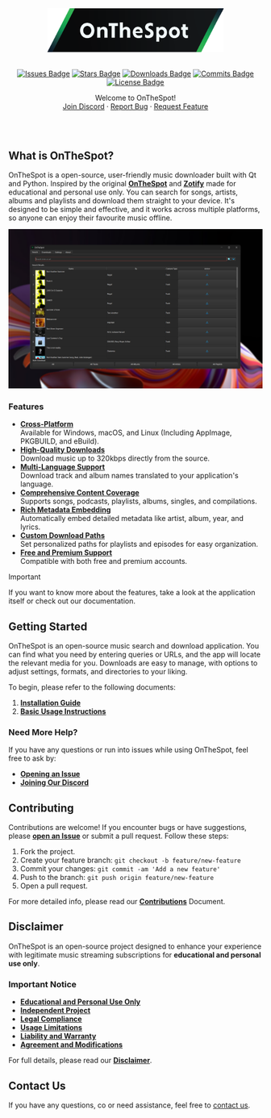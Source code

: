 <div align="center">

<div style="text-align: center;">
  <picture>
    <source media="(prefers-color-scheme: dark)" srcset="assets/01_Logo/Repository-Logo.png">
    <source media="(prefers-color-scheme: light)" srcset="assets/01_Logo/Repository-Logo.png">
    <img src="assets/01_Logo/Repository-Logo.png" alt="Logo of OnTheSpot" width="350px">
  </picture>
</div>

<br>

[![Issues Badge][issues-shield]][issues-url]
[![Stars Badge][stars-shield]][stars-url]
[![Downloads Badge][downloads-shield]][downloads-url]
[![Commits Badge][commits-shield]][commits-url]
[![License Badge][license-shield]][license-url]

   <p>
      Welcome to OnTheSpot!
      <br />
      <a href="https://discord.gg/GCQwRBFPk9">Join Discord</a>
      ·
      <a href="https://github.com/V1p3rOne/OnTheSpot-Development/issues/new?assignees=&labels=bug&projects=&template=bug-report.yml">Report Bug</a>
      ·
      <a href="https://github.com/V1p3rOne/OnTheSpot-Development/issues/new?assignees=&labels=enhancement&projects=&template=feature_request.yml">Request Feature</a>
   </p>
   <br>
</div>

<br>

## What is OnTheSpot?

OnTheSpot is a open-source, user-friendly music downloader built with Qt and Python. Inspired by the original [**OnTheSpot**](https://github.com/casualsnek/onthespot) and [**Zotify**](https://github.com/zotify-dev/zotify) made for educational and personal use only. You can search for songs, artists, albums and playlists and download them straight to your device. It's designed to be simple and effective, and it works across multiple platforms, so anyone can enjoy their favourite music offline.

![OTS_Overview](assets/02_Images/IMG_Overview.png)

### Features

- [**Cross-Platform**](https://www.techopedia.com/definition/17056/cross-platform)<br>Available for Windows, macOS, and Linux (Including AppImage, PKGBUILD, and eBuild).
- [**High-Quality Downloads**](https://www.whathifi.com/advice/high-resolution-audio-everything-you-need-to-know)<br>Download music up to 320kbps directly from the source.
- [**Multi-Language Support**](https://phrase.com/blog/posts/multilingual-customer-support/)<br>Download track and album names translated to your application's language.
- [**Comprehensive Content Coverage**](https://thisisglance.com/blog/why-spotify-is-the-outright-best-music-streaming-app)<br>Supports songs, podcasts, playlists, albums, singles, and compilations.
- [**Rich Metadata Embedding**](https://sonosuite.com/en/blog/what-is-music-metadata-and-why-is-important-to-digital-music/)<br>Automatically embed detailed metadata like artist, album, year, and lyrics.
- [**Custom Download Paths**](https://www.microsoft.com/en-us/microsoft-365/business-insights-ideas/resources/11-ideas-for-how-to-organize-digital-files)<br>Set personalized paths for playlists and episodes for easy organization.
- [**Free and Premium Support**](https://community.spotify.com/t5/Social-Random/What-is-the-difference-between-free-Spotify-and-Premium/td-p/5478479)<br>Compatible with both free and premium accounts.

> [!IMPORTANT]  
> If you want to know more about the features, take a look at the application itself or check out our documentation.

## Getting Started

OnTheSpot is an open-source music search and download application. You can find what you need by entering queries or URLs, and the app will locate the relevant media for you. Downloads are easy to manage, with options to adjust settings, formats, and directories to your liking.

To begin, please refer to the following documents:

1. [**Installation Guide**](documentation/installation.md)
2. [**Basic Usage Instructions**](documentation/usage.md)

### Need More Help?

If you have any questions or run into issues while using OnTheSpot, feel free to ask by:

- [**Opening an Issue**](https://github.com/justin025/onthespot/issues)
- [**Joining Our Discord**](https://discord.gg/GCQwRBFPk9)

## Contributing

Contributions are welcome! If you encounter bugs or have suggestions, please [**open an Issue**](https://github.com/justin025/onthespot/issues) or submit a pull request. Follow these steps:

1. Fork the project.
2. Create your feature branch: `git checkout -b feature/new-feature`
3. Commit your changes: `git commit -am 'Add a new feature'`
4. Push to the branch: `git push origin feature/new-feature`
5. Open a pull request.

For more detailed info, please read our [**Contributions**](documentation/contributing.md) Document.

## Disclaimer

OnTheSpot is an open-source project designed to enhance your experience with legitimate music streaming subscriptions for **educational and personal use only**.

### Important Notice

- [**Educational and Personal Use Only**](documentation/disclaimer.md#1-purpose-and-use)
- [**Independent Project**](documentation/disclaimer.md#2-no-affiliation)
- [**Legal Compliance**](documentation/disclaimer.md#3-legal-compliance)
- [**Usage Limitations**](documentation/disclaimer.md#4-usage-limitations)
- [**Liability and Warranty**](documentation/disclaimer.md#5-liability-and-warranty)
- [**Agreement and Modifications**](documentation/disclaimer.md#6-agreement-and-modifications)

For full details, please read our [**Disclaimer**](documentation/disclaimer.md).

## Contact Us

If you have any questions, co or need assistance, feel free to [contact us](mailto:your-email@example.com).

<!-- Issues Badge -->
[issues-shield]: https://img.shields.io/github/issues/justin025/onthespot?style=flat&label=Issues&labelColor=003366&color=1DB954
[issues-url]: https://github.com/justin025/onthespot/issues
<!-- Stars Badge -->
[stars-shield]: https://img.shields.io/github/stars/justin025/onthespot?style=flat&label=Stars&labelColor=003366&color=1DB954
[stars-url]: https://github.com/justin025/onthespot/stargazers
<!-- Downloads Badge -->
[downloads-shield]: https://img.shields.io/github/downloads/justin025/onthespot/total.svg?style=flat&label=Downloads&labelColor=003366&color=1DB954
[downloads-url]: https://github.com/justin025/onthespot/releases/
<!-- Commits Badge -->
[commits-shield]: https://img.shields.io/github/commit-activity/m/justin025/onthespot?style=flat&label=Commits&labelColor=003366&color=1DB954
[commits-url]: https://github.com/justin025/onthespot/commits/main
<!-- License Badge -->
[license-shield]: https://img.shields.io/github/license/justin025/onthespot?style=flat&label=License&labelColor=003366&color=1DB954
[license-url]: https://github.com/justin025/onthespot/blob/main/LICENSE
